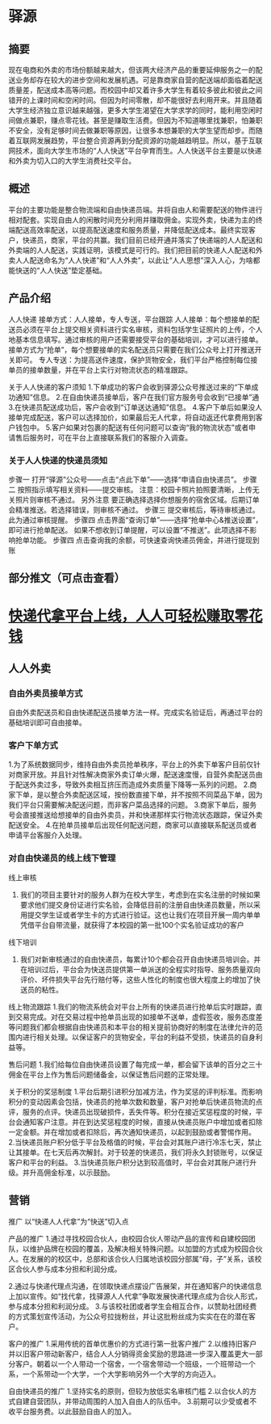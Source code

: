# 驿源

## 摘要

现在电商和外卖的市场份额越来越大，但该两大经济产品的重要延伸服务之一的配送业务却存在较大的进步空间和发展机遇。可是靠商家自营的配送端却面临着配送质量差，配送成本高等问题。而校园中却又着许多大学生有着较多彼此和彼此之间错开的上课时间和空闲时间。但因为时间零散，却不能很好去利用开来。并且随着大学生经济独立意识越来越强，更多大学生渴望在大学求学的同时，能利用空闲时间做点兼职，赚点零花钱。甚至是赚取生活费。但因为不知道哪里找兼职，怕兼职不安全，没有足够时间去做兼职等原因，让很多本想兼职的大学生望而却步。而随着互联网发展趋势，平台整合资源再到分配资源的功能越趋明显。所以，基于互联网技术，面向大学生市场的“人人快送”平台孕育而生。人人快送平台主要是以快递和外卖为切入口的大学生消费社交平台。

## 概述

平台的主要功能是整合物流端和自由快递员端。并将自由人和需要配送的物件进行相对配套。实现自由人的闲散时间充分利用并赚取佣金。实现外卖，快递为主的终端配送高效率配送，以提高配送速度和服务质量，并降低配送成本。最终实现客户，快递员，商家，平台的共赢。我们目前已经开通并落实了快递端的人人配送和外卖端的人人配送，实践证明，该模式是可行的。我们把目前的快递人人配送和外卖人人配送命名为“人人快递”和“人人外卖”，以此让“人人思想”深入人心，为啥都能快送的“人人快送”垫定基础。

## 产品介绍

人人快递
接单方式：人人接单，专人专送，平台跟踪
人人接单：每个想接单的配送员必须在平台上提交相关资料进行实名审核，资料包括学生证照片的上传，个人地基本信息填写。通过审核的用户还需要接受平台的基础培训，才可以进行接单。接单方式为“抢单”，每个想要接单的实名配送员只需要在我们公众号上打开推送开关即可。
专人专送：为提高送件速度，保护货物安全，我们平台严格控制每位接单员的接单数量，并在平台上实行对物流状态的精准跟踪。

关于人人快递的客户须知
1.下单成功的客户会收到驿源公众号推送过来的“下单成功通知”信息。
2.在自由快递员接单后，客户在我们官方服务号会收到“已接单”通 
3.在快递员配送成功后，客户会收到“订单送达通知”信息。
4.客户下单后如果没人接单完成配送，客户可以选择加价，如果最后无人代拿，将自动返还代拿费用到客户钱包中。
5.客户如果对包裹的配送有任何问题可以查询“我的物流状态”或者申请售后服务时，可在平台上直接联系我们的客服介入调查。
 
 
### 关于人人快递的快递员须知

步骤一
打开“驿源”公众号——点击“点此下单”——选择“申请自由快递员”。
步骤二
按照指示填写相关资料——提交审核。
注意：校园卡照片拍照要清晰，上传无关照片则审核不通过。
另外注意
要正确选择选择你想服务的宿舍区域。后期订单会精准推送。若选择错误，则审核不通过。
步骤三
提交审核后，等待审核通过。此为通过审核提醒。
步骤四
点击界面“查询订单”——选择“抢单中心&推送设置”，即可进行抢单配送。
如果不想收到订单提醒，可以设置“不推送”。此项选择不影响抢单功能。
步骤四
点击查询我的余额，可快速查询快递员佣金，并进行提现到账

## 部分推文（可点击查看）

# [快递代拿平台上线，人人可轻松赚取零花钱](http://mp.weixin.qq.com/s/lr_lmGBkZpW6dJfSfQWAyg)  
 
## 人人外卖

### 自由外卖员接单方式
自由外卖配送员和自由快递配送员接单方法一样。完成实名验证后，再通过平台的基础培训即可自由接单。

### 客户下单方式

1.为了系统数据同步，维持自由外卖员抢单秩序，平台上的外卖下单客户目前仅针对商家开放。并且针对性解决商家外卖订单火爆，配送速度慢，自营外卖配送员由于配送外卖过多，导致外卖相互挤压而造成外卖质量下降等一系列的问题。
2.商家下单，是以整合外卖配送区域，按份数直接下单，并不按照不同菜品下单，因为我们平台只需要解决配送问题，而非客户菜品选择的问题。
3.商家下单后，服务号会直接推送给想接单的自由外卖员，并和快递那样实行物流状态跟踪，保证外卖配送安全。
4.在抢单员接单后出现任何配送问题，商家可以直接联系配送员或者申请平台客服介入处理。

### 对自由快递员的线上线下管理

线上审核
1.	我们的项目主要针对的服务人群为在校大学生，考虑到在实名注册的时候如果要求他们提交身份证进行实名验，会降低目前的注册自由快递员数量，所以采用提交学生证或者学生卡的方式进行验证。这也让我们在项目开展一周内单单凭借平台自带流量，就获得了本校园的第一批100个实名验证成功的客户

线下培训
1.	我们对新审核通过的自由快递员，每累计10个都会召开自由快递员培训会。并在培训过后，平台会为快送员提供第一单派送的全程实时指导、服务质量双向评价、坏件损失平台先行赔付等，这些人性化的制度也很大程度上的增加了快送员的粘性。

线上物流跟踪
1.我们的物流系统会对平台上所有的快递员进行抢单后实时跟踪，直到交易完成。对在交易过程中抢单员出现的如接单不送单，虚假签收，服务态度差等问题我们都会根据自由快递员和本平台的相关提前协商好的制度在法律允许的范围内进行相关处理。以保证客户的货物安全，平台的利益不受损，快递员的自身利益等。

售后问题
1.我们给每位自由快递员设置了每完成一单，都会留下该单的百分之三十佣金在平台上作为售后问题储备金，以保证售后问题的正常处理。

关于积分的奖惩制度
1.平台后期引进积分加减方法，作为奖惩的评判标准。而影响积分的变动因素会包括，快递员的抢单次数和数量，客户对抢单后快递员物流的点评，服务的点评。快递员出现破损件，丢失件等。积分在接近奖惩程度的时候，平台会通知客户注意。并在到达奖惩程度的时候，直接从快递员账户中增加或者扣除一定金额。并在增加或者扣除后，再次通知快递员，以起到鼓励或者警惕作用。
2.当快递员账户积分低于平台及格值的时候，平台会对其账户进行冷冻七天，禁止让其接单。在七天后再次解封。对于较差的快递员，我们将永久封锁账号，以保证客户和平台的利益。
3.当快递员账户积分达到较高值时，平台会对其账户进行升级。并升高佣金标准，以示鼓励。



## 营销

推广
以“快递人人代拿”为“快送”切入点

产品的推广
1.通过寻找校园合伙人，由校园合伙人带动产品的宣传和自建校园团队，以维护品牌在校园的覆盖，及解决相关特殊问题。以加盟的方式成为校园合伙人。在发展的的校区中，总部和该合伙人归属地该校园分部属“母，子”关系，该校区合伙人参与成本分担和利润分成。

2.通过与快递代理点沟通，在领取快递点摆设广告展架，并在通知客户的快递信息上加以宣传。如“找代拿，找驿源人人代拿”争取发展快递代理点成为合伙人形式，参与成本分担和利润分成。
3.与该校社团或者学生会相互合作，以赞助社团经费的方式策划宣传活动，为公众号拉拢粉丝，并让这批粉丝成为实实在在的潜在客户。

客户的推广
1.采用传统的首单优惠价的方式进行第一批客户推广
2.以维持旧客户并以旧客户带动新客户，结合人人分销得资金奖励的思路进一步深入覆盖更大一部分客户。朝着以一个人带动一个宿舍，一个宿舍带动一个班级，一个班带动一个系，一个系带动一个大学，一个大学影响另外一个大学的方向迈入。

自由快递员的推广
1.坚持实名的原则，但较为放低实名审核门槛
2.以合伙人的方式自建自营团队，并带动周围的人加入自由人的队伍中。
3.前期可以少受或者不收平台服务费。以此鼓励自由人的加入。
